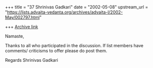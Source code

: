 +++
title = "37 Shrinivas Gadkari"
date = "2002-05-08"
upstream_url = "https://lists.advaita-vedanta.org/archives/advaita-l/2002-May/002797.html"

+++
[Archive link](https://lists.advaita-vedanta.org/archives/advaita-l/2002-May/002797.html)

Namaste,

Thanks to all who participated in the discussion.
If list members have comments/ criticisms to offer
please do post them.

Regards
Shrinivas Gadkari

